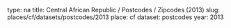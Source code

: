 type: na
title: Central African Republic / Postcodes / Zipcodes (2013)
slug: places/cf/datasets/postcodes/2013
place: cf
dataset: postcodes
year: 2013
